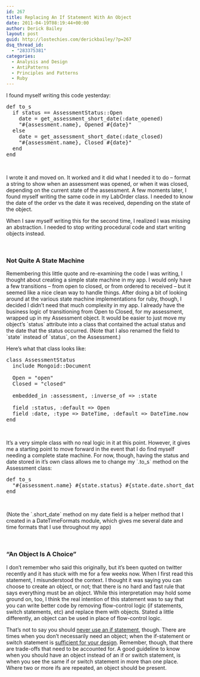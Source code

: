 ```yaml
---
id: 267
title: Replacing An If Statement With An Object
date: 2011-04-19T08:19:44+00:00
author: Derick Bailey
layout: post
guid: http://lostechies.com/derickbailey/?p=267
dsq_thread_id:
  - "283375381"
categories:
  - Analysis and Design
  - AntiPatterns
  - Principles and Patterns
  - Ruby
---
```

I found myself writing this code yesterday:

<pre>def to_s
  if status == AssessmentStatus::Open
    date = get_assessment_short_date(:date_opened)
    "#{assessment.name}, Opened #{date}"
  else
    date = get_assessment_short_date(:date_closed)
    "#{assessment.name}, Closed #{date}"
  end
end</pre>

 

I wrote it and moved on. It worked and it did what I needed it to do &#8211; format a string to show when an assessment was opened, or when it was closed, depending on the current state of the assessment. A few moments later, I found myself writing the same code in my LabOrder class. I needed to know the date of the order vs the date it was received, depending on the state of the object.

When I saw myself writing this for the second time, I realized I was missing an abstraction. I needed to stop writing procedural code and start writing objects instead.

 

### Not Quite A State Machine

Remembering this little quote and re-examining the code I was writing, I thought about creating a simple state machine in my app. I would only have a few transitions &#8211; from open to closed, or from ordered to received &#8211; but it seemed like a nice clean way to handle things. After doing a bit of looking around at the various state machine implementations for ruby, though, I decided I didn&#8217;t need that much complexity in my app. I already have the business logic of transitioning from Open to Closed, for my assessment, wrapped up in my Assessment object. It would be easier to just move my object&#8217;s \`status\` attribute into a class that contained the actual status and the date that the status occurred. (Note that I also renamed the field to \`state\` instead of \`status\`, on the Assessment.)

Here&#8217;s what that class looks like:

<pre>class AssessmentStatus
  include Mongoid::Document

  Open = "open"
  Closed = "closed"

  embedded_in :assessment, :inverse_of =&gt; :state
  
  field :status, :default =&gt; Open
  field :date, :type =&gt; DateTime, :default =&gt; DateTime.now
end</pre>

 

It&#8217;s a very simple class with no real logic in it at this point. However, it gives me a starting point to move forward in the event that I do find myself needing a complete state machine. For now, though, having the status and date stored in it&#8217;s own class allows me to change my \`.to_s\` method on the Assessment class:

<pre>def to_s
  "#{assessment.name} #{state.status} #{state.date.short_date}"
end</pre>

 

(Note the \`.short_date\` method on my date field is a helper method that I created in a DateTimeFormats module, which gives me several date and time formats that I use throughout my app)

 

### &#8220;An Object Is A Choice&#8221;

I don&#8217;t remember who said this originally, but it&#8217;s been quoted on twitter recently and it has stuck with me for a few weeks now. When I first read this statement, I misunderstood the context. I thought it was saying you can choose to create an object, or not; that there is no hard and fast rule that says everything must be an object. While this interpretation may hold some ground on, too, I think the real intention of this statement was to say that you can write better code by removing flow-control logic (if statements, switch statements, etc) and replace them with objects. Stated a little differently, an object can be used in place of flow-control logic.

That&#8217;s not to say you should [never use an if statement](http://www.antiifcampaign.com/), though. There are times when you don&#8217;t necessarily need an object; when the if-statement or switch statement is [sufficient for your design](https://elearning.industriallogic.com/gh/submit?Action=PageAction&album=blog2009&path=blog2009/2010/sufficientDesign&devLanguage=Java). Remember, though, that there are trade-offs that need to be accounted for. A good guideline to know when you should have an object instead of an if or switch statement, is when you see the same if or switch statement in more than one place. Where two or more ifs are repeated, an object should be present.

 